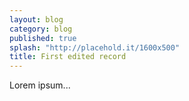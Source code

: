 ```yaml
---
layout: blog
category: blog
published: true
splash: "http://placehold.it/1600x500"
title: First edited record
---
```



Lorem ipsum...
